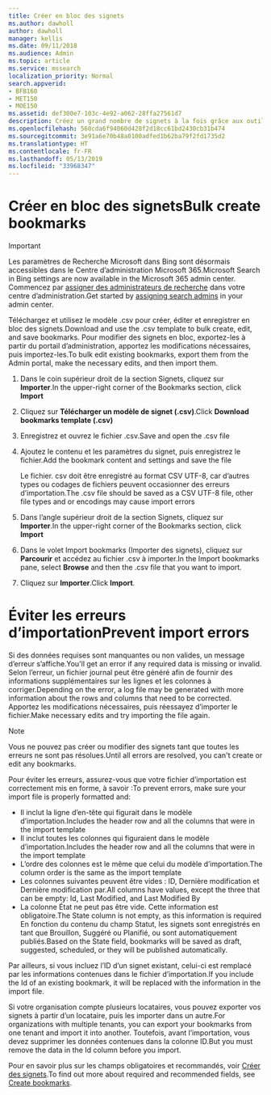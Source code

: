 ```yaml
---
title: Créer en bloc des signets
ms.author: dawholl
author: dawholl
manager: kellis
ms.date: 09/11/2018
ms.audience: Admin
ms.topic: article
ms.service: mssearch
localization_priority: Normal
search.appverid:
- BFB160
- MET150
- MOE150
ms.assetid: def300e7-103c-4e92-a062-28ffa27561d7
description: Créez un grand nombre de signets à la fois grâce aux outils d’importation pour le portail d’administration de la fonctionnalité Recherche Microsoft
ms.openlocfilehash: 560cda6f94060d428f2d18cc61bd2430cb31b474
ms.sourcegitcommit: 3e91a6e70b48a0100adfed1b62ba79f2fd1735d2
ms.translationtype: HT
ms.contentlocale: fr-FR
ms.lasthandoff: 05/13/2019
ms.locfileid: "33968347"
---
```

# <a name="bulk-create-bookmarks"></a><span data-ttu-id="be568-103">Créer en bloc des signets</span><span class="sxs-lookup"><span data-stu-id="be568-103">Bulk create bookmarks</span></span>

> [!IMPORTANT]
> <span data-ttu-id="be568-104">Les paramètres de Recherche Microsoft dans Bing sont désormais accessibles dans le Centre d’administration Microsoft 365.</span><span class="sxs-lookup"><span data-stu-id="be568-104">Microsoft Search in Bing settings are now available in the Microsoft 365 admin center.</span></span> <span data-ttu-id="be568-105">Commencez par [assigner des administrateurs de recherche](https://docs.microsoft.com/fr-FR/microsoftsearch/setup-microsoft-search#step-2-assign-search-admin-and-search-editor) dans votre centre d’administration.</span><span class="sxs-lookup"><span data-stu-id="be568-105">Get started by [assigning search admins](https://docs.microsoft.com/en-us/microsoftsearch/setup-microsoft-search#step-2-assign-search-admin-and-search-editor) in your admin center.</span></span>
    
<span data-ttu-id="be568-106">Téléchargez et utilisez le modèle .csv pour créer, éditer et enregistrer en bloc des signets.</span><span class="sxs-lookup"><span data-stu-id="be568-106">Download and use the .csv template to bulk create, edit, and save bookmarks.</span></span> <span data-ttu-id="be568-107">Pour modifier des signets en bloc, exportez-les à partir du portail d’administration, apportez les modifications nécessaires, puis importez-les.</span><span class="sxs-lookup"><span data-stu-id="be568-107">To bulk edit existing bookmarks, export them from the Admin portal, make the necessary edits, and then import them.</span></span>
  
1. <span data-ttu-id="be568-108">Dans le coin supérieur droit de la section Signets, cliquez sur **Importer**.</span><span class="sxs-lookup"><span data-stu-id="be568-108">In the upper-right corner of the Bookmarks section, click **Import**</span></span>
    
2. <span data-ttu-id="be568-109">Cliquez sur **Télécharger un modèle de signet (.csv)**.</span><span class="sxs-lookup"><span data-stu-id="be568-109">Click **Download bookmarks template (.csv)**</span></span>
    
3. <span data-ttu-id="be568-110">Enregistrez et ouvrez le fichier .csv.</span><span class="sxs-lookup"><span data-stu-id="be568-110">Save and open the .csv file</span></span>
    
4. <span data-ttu-id="be568-111">Ajoutez le contenu et les paramètres du signet, puis enregistrez le fichier.</span><span class="sxs-lookup"><span data-stu-id="be568-111">Add the bookmark content and settings and save the file</span></span>

    <span data-ttu-id="be568-112">Le fichier. csv doit être enregistré au format CSV UTF-8, car d’autres types ou codages de fichiers peuvent occasionner des erreurs d’importation.</span><span class="sxs-lookup"><span data-stu-id="be568-112">The .csv file should be saved as a CSV UTF-8 file, other file types and or encodings may cause import errors</span></span>
    
5. <span data-ttu-id="be568-113">Dans l’angle supérieur droit de la section Signets, cliquez sur **Importer**.</span><span class="sxs-lookup"><span data-stu-id="be568-113">In the upper-right corner of the Bookmarks section, click **Import**</span></span>
    
6. <span data-ttu-id="be568-114">Dans le volet Import bookmarks (Importer des signets), cliquez sur **Parcourir** et accédez au fichier .csv à importer.</span><span class="sxs-lookup"><span data-stu-id="be568-114">In the Import bookmarks pane, select **Browse** and then the .csv file that you want to import.</span></span> 
    
7. <span data-ttu-id="be568-115">Cliquez sur **Importer**.</span><span class="sxs-lookup"><span data-stu-id="be568-115">Click **Import**.</span></span>

# <a name="prevent-import-errors"></a><span data-ttu-id="be568-116">Éviter les erreurs d’importation</span><span class="sxs-lookup"><span data-stu-id="be568-116">Prevent import errors</span></span>      
<span data-ttu-id="be568-117">Si des données requises sont manquantes ou non valides, un message d’erreur s’affiche.</span><span class="sxs-lookup"><span data-stu-id="be568-117">You'll get an error if any required data is missing or invalid.</span></span> <span data-ttu-id="be568-118">Selon l’erreur, un fichier journal peut être généré afin de fournir des informations supplémentaires sur les lignes et les colonnes à corriger.</span><span class="sxs-lookup"><span data-stu-id="be568-118">Depending on the error, a log file may be generated with more information about the rows and columns that need to be corrected.</span></span> <span data-ttu-id="be568-119">Apportez les modifications nécessaires, puis réessayez d’importer le fichier.</span><span class="sxs-lookup"><span data-stu-id="be568-119">Make necessary edits and try importing the file again.</span></span>

> [!NOTE]
> <span data-ttu-id="be568-120">Vous ne pouvez pas créer ou modifier des signets tant que toutes les erreurs ne sont pas résolues.</span><span class="sxs-lookup"><span data-stu-id="be568-120">Until all errors are resolved, you can't create or edit any bookmarks.</span></span> 

<span data-ttu-id="be568-121">Pour éviter les erreurs, assurez-vous que votre fichier d’importation est correctement mis en forme, à savoir :</span><span class="sxs-lookup"><span data-stu-id="be568-121">To prevent errors, make sure your import file is properly formatted and:</span></span>
- <span data-ttu-id="be568-122">Il inclut la ligne d’en-tête qui figurait dans le modèle d’importation.</span><span class="sxs-lookup"><span data-stu-id="be568-122">Includes the header row and all the columns that were in the import template</span></span>
- <span data-ttu-id="be568-123">Il inclut toutes les colonnes qui figuraient dans le modèle d’importation.</span><span class="sxs-lookup"><span data-stu-id="be568-123">Includes the header row and all the columns that were in the import template</span></span>
- <span data-ttu-id="be568-124">L’ordre des colonnes est le même que celui du modèle d’importation.</span><span class="sxs-lookup"><span data-stu-id="be568-124">The column order is the same as the import template</span></span>
- <span data-ttu-id="be568-125">Les colonnes suivantes peuvent être vides : ID, Dernière modification et Dernière modification par.</span><span class="sxs-lookup"><span data-stu-id="be568-125">All columns have values, except the three that can be empty: Id, Last Modified, and Last Modified By</span></span>
- <span data-ttu-id="be568-126">La colonne État ne peut pas être vide. Cette information est obligatoire.</span><span class="sxs-lookup"><span data-stu-id="be568-126">The State column is not empty, as this information is required</span></span>  
<span data-ttu-id="be568-127">En fonction du contenu du champ Statut, les signets sont enregistrés en tant que Brouillon, Suggéré ou Planifié, ou sont automatiquement publiés.</span><span class="sxs-lookup"><span data-stu-id="be568-127">Based on the State field, bookmarks will be saved as draft, suggested, scheduled, or they will be published automatically.</span></span>

<span data-ttu-id="be568-128">Par ailleurs, si vous incluez l’ID d’un signet existant, celui-ci est remplacé par les informations contenues dans le fichier d’importation.</span><span class="sxs-lookup"><span data-stu-id="be568-128">If you include the Id of an existing bookmark, it will be replaced with the information in the import file.</span></span>

<span data-ttu-id="be568-129">Si votre organisation compte plusieurs locataires, vous pouvez exporter vos signets à partir d’un locataire, puis les importer dans un autre.</span><span class="sxs-lookup"><span data-stu-id="be568-129">For organizations with multiple tenants, you can export your bookmarks from one tenant and import it into another.</span></span> <span data-ttu-id="be568-130">Toutefois, avant l’importation, vous devez supprimer les données contenues dans la colonne ID.</span><span class="sxs-lookup"><span data-stu-id="be568-130">But you must remove the data in the Id column before you import.</span></span>

<span data-ttu-id="be568-131">Pour en savoir plus sur les champs obligatoires et recommandés, voir [Créer des signets](create-bookmarks.md).</span><span class="sxs-lookup"><span data-stu-id="be568-131">To find out more about required and recommended fields, see [Create bookmarks](create-bookmarks.md).</span></span>
